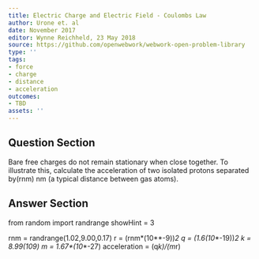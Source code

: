 ```yaml
---
title: Electric Charge and Electric Field - Coulombs Law
author: Urone et. al
date: November 2017
editor: Wynne Reichheld, 23 May 2018
source: https://github.com/openwebwork/webwork-open-problem-library
type: ''
tags:
- force
- charge
- distance
- acceleration
outcomes:
- TBD
assets: ''
---
```


## Question Section 

Bare free charges do not remain stationary when close together. To illustrate this, calculate the acceleration of two isolated protons separated by(rnm) nm (a typical distance between gas atoms).


## Answer Section

from random import randrange
showHint = 3

rnm = randrange(1.02,9.00,0.17)
r = (rnm*(10**-9))**2
q = (1.6*(10**-19))**2
k = 8.99*(10**9)
m = 1.67*(10**-27)
acceleration = (q*k)/(m*r)